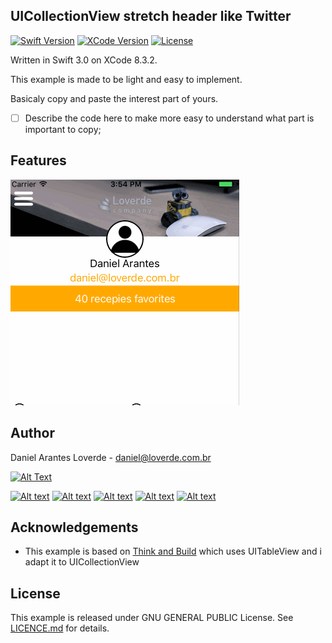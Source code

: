 UICollectionView stretch header like Twitter
--------------
[![Swift Version](https://img.shields.io/badge/swift-3.0-green.svg)](https://github.com/jackloverde/UICollectionView-stretch-header-like-Twitter)
[![XCode Version](https://img.shields.io/badge/XCode-8.3.2-orange.svg)](https://github.com/jackloverde/UICollectionView-stretch-header-like-Twitter)
[![License](https://img.shields.io/badge/License-GNU-green.svg)](https://github.com/jackloverde/UICollectionView-stretch-header-like-Twitter/blob/master/LICENCE.md?at=master)


Written in Swift 3.0 on XCode 8.3.2.

This example is made to be light and easy to implement.

Basicaly copy and paste the interest part of yours.

- [ ] Describe the code here to make more easy to understand what part is important to copy;



Features
--------
![](stretch_header.gif)

Author
------
Daniel Arantes Loverde - daniel@loverde.com.br

[![Alt Text](https://docs.google.com/uc?id=0B4e4b1EGlPlzemNCM3dQZHlZYXc&export=download "Site Portfolio")](https://www.loverde.com.br)

[![Alt text](https://docs.google.com/uc?id=0B4e4b1EGlPlzSi1yeXJ6aHFTRVE&amp;export=download "Jack Twitter")](http://twitter.com/jack_loverde)
[![Alt text](https://docs.google.com/uc?id=0B4e4b1EGlPlzcW9PMGlXLS0wRkU&amp;export=download "Jack Instagram")](https://instagram.com/loverde)
[![Alt text](https://docs.google.com/uc?id=0B4e4b1EGlPlzcDhLNzcwcE5nNzg&amp;export=download "Jack Linkedin")](https://br.linkedin.com/in/danieloverde)
[![Alt text](https://docs.google.com/uc?id=0B4e4b1EGlPlzcWtfOWR3d09aRjQ&amp;export=download "Jack Github")](https://github.com/jackloverde)
[![Alt text](https://docs.google.com/uc?id=0B4e4b1EGlPlzVTVNSE16OTM2Tms&amp;export=download "Jack Bitbucket")](https://bitbucket.org/jack_loverde)

Acknowledgements
----------------

* This example is based on [Think and Build](http://www.thinkandbuild.it/implementing-the-twitter-ios-app-ui/) which uses UITableView and i adapt it to UICollectionView

License
-------
This example is released under GNU GENERAL PUBLIC License. See [LICENCE.md](./LICENCE.md?at=master) for details.